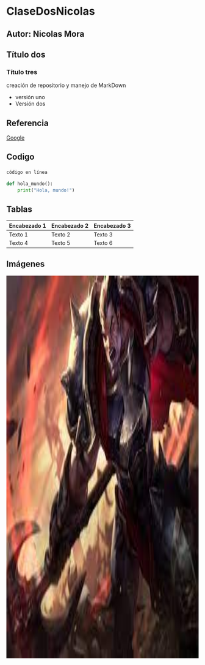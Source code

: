 # ClaseDosNicolas
## Autor: Nicolas Mora
## Título dos 
### Título tres
creación de repositorio y manejo de MarkDown 
- versión uno
- Versión dos 

## Referencia
[Google](https://www.google.com)
## Codigo
`código en línea`

```python
def hola_mundo():
    print("Hola, mundo!")
```

## Tablas
| Encabezado 1 | Encabezado 2 | Encabezado 3 |
|--------------|--------------|--------------|
| Texto 1      | Texto 2      | Texto 3      |
| Texto 4      | Texto 5      | Texto 6      |

## Imágenes

<p alig="center">
<img src="./Logos/descargar.jpg" height="1000">
</p>

